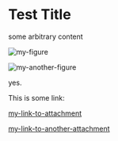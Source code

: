 # Test Title

some arbitrary content

![my-figure](figures/some_image.jpg)


![my-another-figure](figures/some_other_image.jpg)

yes.

This is some link:

[my-link-to-attachment](src/hello.c)

[my-link-to-another-attachment](zips/fuck.zip)
